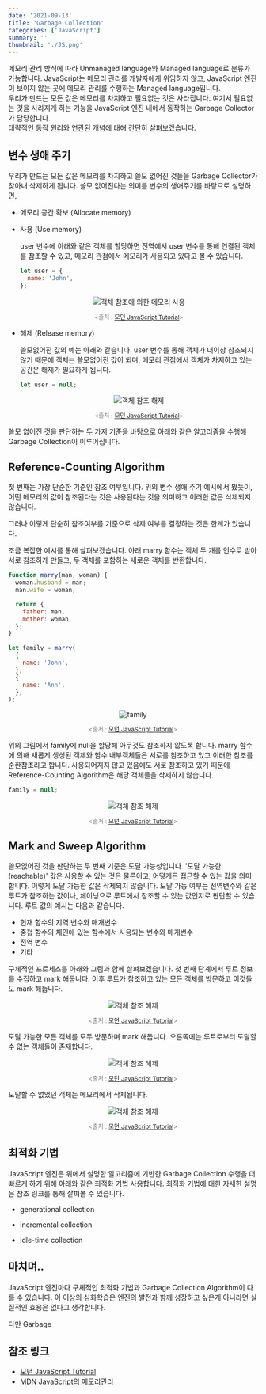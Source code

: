 ```yaml
---
date: '2021-09-13'
title: 'Garbage Collection'
categories: ['JavaScript']
summary: ''
thumbnail: './JS.png'
---
```


<!-- ![](./images/.PNG) -->

메모리 관리 방식에 따라 Unmanaged language와 Managed language로 분류가 가능합니다. JavaScript는 메모리 관리를 개발자에게 위임하지 않고, JavaScript 엔진이 보이지 않는 곳에 메모리 관리를 수행하는 Managed language입니다. <br>
우리가 만드는 모든 값은 메모리를 차지하고 필요없는 것은 사라집니다. 여기서 필요없는 것을 사라지게 하는 기능을 JavaScript 엔진 내에서 동작하는 Garbage Collector가 담당합니다. <br>
대략적인 동작 원리와 연관된 개념에 대해 간단히 살펴보겠습니다.

## 변수 생애 주기

우리가 만드는 모든 값은 메모리를 차지하고 쓸모 없어진 것들을 Garbage Collector가 찾아내 삭제하게 됩니다. 쓸모 없어진다는 의미를 변수의 생애주기를 바탕으로 설명하면,

- 메모리 공간 확보 (Allocate memory)
- 사용 (Use memory)

  user 변수에 아래와 같은 객체를 할당하면 전역에서 user 변수를 통해 연결된 객체를 참조할 수 있고, 메모리 관점에서 메모리가 사용되고 있다고 볼 수 있습니다.

  ```js
  let user = {
    name: 'John',
  };
  ```

  <figure style = "display: block; text-align: center;">
    <img src = "./images/Use_memory.PNG" alt="객체 참조에 의한 메모리 사용">
    <figcaption style = "text-align: center; font-size: 12px; color: #808080">

  <출처 : [모던 JavaScript Tutorial](https://ko.javascript.info/garbage-collection)>

    </figcaption>

  </figure>

- 해제 (Release memory)

  쓸모없어진 값의 예는 아래와 같습니다. user 변수를 통해 객체가 더이상 참조되지 않기 때문에 객체는 쓸모없어진 값이 되며, 메모리 관점에서 객체가 차지하고 있는 공간은 해제가 필요하게 됩니다.

  ```js
  let user = null;
  ```

  <figure style = "display: block; text-align: center;">
    <img src = "./images/Release_memory.PNG" alt="객체 참조 해제">
    <figcaption style = "text-align: center; font-size: 12px; color: #808080">

  <출처 : [모던 JavaScript Tutorial](https://ko.javascript.info/garbage-collection)>

    </figcaption>
    
  </figure>

쓸모 없어진 것을 판단하는 두 가지 기준을 바탕으로 아래와 같은 알고리즘을 수행해 Garbage Collection이 이루어집니다.

## Reference-Counting Algorithm

첫 번째는 가장 단순한 기준인 참조 여부입니다. 위의 변수 생애 주기 예시에서 봤듯이, 어떤 메모리의 값이 참조된다는 것은 사용된다는 것을 의미하고 이러한 값은 삭제되지 않습니다.

그러나 이렇게 단순히 참조여부를 기준으로 삭제 여부를 결정하는 것은 한계가 있습니다.

조금 복잡한 예시를 통해 살펴보겠습니다. 아래 marry 함수는 객체 두 개를 인수로 받아 서로 참조하게 만들고, 두 객체를 포함하는 새로운 객체를 반환합니다.

```js
function marry(man, woman) {
  woman.husband = man;
  man.wife = woman;

  return {
    father: man,
    mother: woman,
  };
}

let family = marry(
  {
    name: 'John',
  },
  {
    name: 'Ann',
  },
);
```

<figure style = "display: block; text-align: center;">
  <img src = "./images/marry.PNG" alt="family">
  <figcaption style = "text-align: center; font-size: 12px; color: #808080">

<출처 : [모던 JavaScript Tutorial](https://ko.javascript.info/garbage-collection)>

  </figcaption>
  
</figure>

위의 그림에서 family에 null을 할당해 아무것도 참조하지 않도록 합니다. marry 함수에 의해 새롭게 생성된 객체와 함수 내부객체들은 서로를 참조하고 있고 이러한 참조를 순환참조라고 합니다. 사용되어지지 않고 있음에도 서로 참조하고 있기 때문에 Reference-Counting Algorithm은 해당 객체들을 삭제하지 않습니다.

```js
family = null;
```

<figure style = "display: block; text-align: center;">
  <img src = "./images/family_null.PNG" alt="객체 참조 해제">
  <figcaption style = "text-align: center; font-size: 12px; color: #808080">

<출처 : [모던 JavaScript Tutorial](https://ko.javascript.info/garbage-collection)>

  </figcaption>
  
</figure>

## Mark and Sweep Algorithm

쓸모없어진 것을 판단하는 두 번째 기준은 도달 가능성입니다. '도달 가능한(reachable)' 값은 사용할 수 있는 것은 물론이고, 어떻게든 접근할 수 있는 값을 의미합니다. 이렇게 도달 가능한 값은 삭제되지 않습니다. 도달 가능 여부는 전역변수와 같은 루트가 참조하는 값이나, 체이닝으로 루트에서 참조할 수 있는 값인지로 판단할 수 있습니다. 루트 값의 예시는 다음과 같습니다.

- 현재 함수의 지역 변수와 매개변수
- 중첩 함수의 체인에 있는 함수에서 사용되는 변수와 매개변수
- 전역 변수
- 기타

구체적인 프로세스를 아래와 그림과 함께 살펴보겠습니다. 첫 번째 단계에서 루트 정보를 수집하고 mark 해둡니다. 이후 루트가 참조하고 있는 모든 객체를 방문하고 이것들도 mark 해둡니다.

<figure style = "display: block; text-align: center;">
  <img src = "./images/marksweep1.PNG" alt="객체 참조 해제">
  <figcaption style = "text-align: center; font-size: 12px; color: #808080">

<출처 : [모던 JavaScript Tutorial](https://ko.javascript.info/garbage-collection)>

  </figcaption>
  
</figure>

도달 가능한 모든 객체를 모두 방문하며 mark 해둡니다. 오른쪽에는 루트로부터 도달할 수 없는 객체들이 존재합니다.

<figure style = "display: block; text-align: center;">
  <img src = "./images/marksweep2.PNG" alt="객체 참조 해제">
  <figcaption style = "text-align: center; font-size: 12px; color: #808080">

<출처 : [모던 JavaScript Tutorial](https://ko.javascript.info/garbage-collection)>

  </figcaption>
  
</figure>

도달할 수 없었던 객체는 메모리에서 삭제됩니다.

<figure style = "display: block; text-align: center;">
  <img src = "./images/marksweep3.PNG" alt="객체 참조 해제">
  <figcaption style = "text-align: center; font-size: 12px; color: #808080">

<출처 : [모던 JavaScript Tutorial](https://ko.javascript.info/garbage-collection)>

  </figcaption>
  
</figure>

## 최적화 기법

JavaScript 엔진은 위에서 설명한 알고리즘에 기반한 Garbage Collection 수행을 더 빠르게 하기 위해 아래와 같은 최적화 기법 사용합니다. 최적화 기법에 대한 자세한 설명은 참조 링크를 통해 살펴볼 수 있습니다.

- generational collection

- incremental collection

- idle-time collection

## 마치며..

JavaScript 엔진마다 구체적인 최적화 기법과 Garbage Collection Algorithm이 다를 수 있습니다. 이 이상의 심화학습은 엔진의 발전과 함께 성장하고 싶은게 아니라면 실질적인 효용은 없다고 생각합니다.

다만 Garbage

## 참조 링크

- [모던 JavaScript Tutorial](https://ko.javascript.info/garbage-collection)
- [MDN JavaScript의 메모리관리](https://developer.mozilla.org/ko/docs/Web/JavaScript/Memory_Management)
